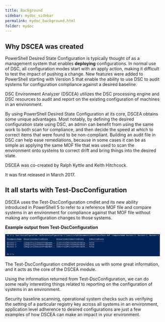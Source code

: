 ```yaml
---
title: Background
sidebar: mydoc_sidebar
permalink: mydoc_background.html
folder: mydoc
---
```


## Why DSCEA was created

PowerShell Desired State Configuration is typically thought of as a management system that enables **deploying** configurations.  In normal use of DSC, all configuration modes start with an apply action, making it difficult to test the impact of pushing a change. New features were added to PowerShell starting with Version 5 that enable the ability to use DSC to audit systems for configuration compliance against a desired baseline.

DSC Environment Analyzer (DSCEA) utilizes the DSC processing engine and DSC resources to audit and report on the existing configuration of machines in an environment.

By using PowerShell Desired State Configuration at its core, DSCEA obtains some unique advantages.  Most notably, by defining the desired configuration state using DSC, an admin can benefit from using the same work to both scan for compliance, and then decide the speed at which to correct items that were found to be non-compliant.  Building an audit file in DSC can help ease remediations, because in some cases it can be as simple as applying the same MOF file that was used to scan the environment onto systems to correct drift and bring things into the desired state.

DSCEA was co-created by Ralph Kyttle and Keith Hitchcock.

It was first released in March 2017.

## It all starts with Test-DscConfiguration
  
DSCEA uses the Test-DscConfiguration cmdlet and its new ability introduced in PowerShell 5 to refer to a reference MOF file and compare systems in an environment for compliance against that MOF file without making any configuration changes to those systems.

**Example output from Test-DscConfiguration**

[ ![](https://raw.githubusercontent.com/Microsoft/DSCEA/master/docs/images/TestDscConfiguration_Small.png) ](https://raw.githubusercontent.com/Microsoft/DSCEA/master/docs/images/TestDscConfiguration_Large.png)

The Test-DscConfiguration cmdlet provides us with some great information, and it acts as the core of the DSCEA module. 

Using the information returned from Test-DscConfiguration, we can do some really interesting things related to reporting on the configuration of systems in an environment.

Security baseline scanning, operational system checks such as verifying the setting of a particular registry key across all systems in an environment, application level adherence to desired configurations are just a few examples of how DSCEA can make an impact in your environment. 